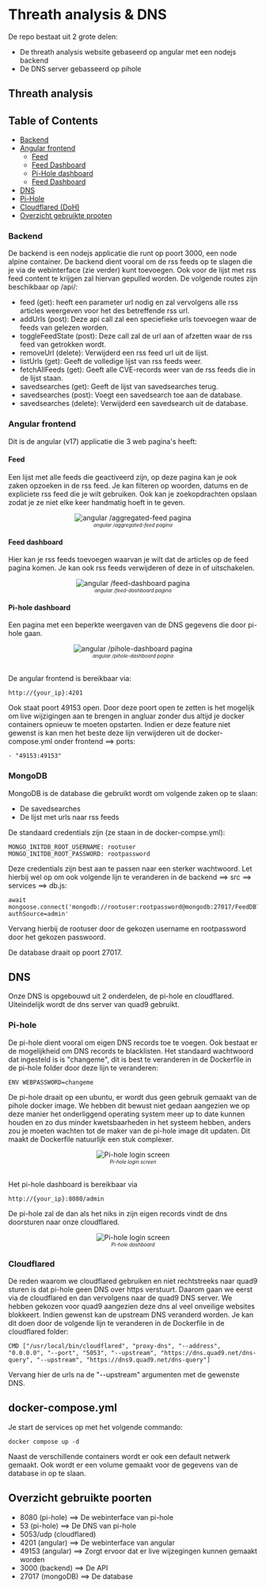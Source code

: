 # Threath analysis & DNS

De repo bestaat uit 2 grote delen:

- De threath analysis website gebaseerd op angular met een nodejs backend
- De DNS server gebasseerd op pihole

## Threath analysis

## Table of Contents

- [Backend](#backend)
- [Angular frontend](#angular-frontend)
  - [Feed](#feed)
  - [Feed Dashboard](#feed-dashboard)
  - [Pi-Hole dashboard](#pi-hole-dashboard)
  - [Feed Dashboard](#feed-dashboard)
- [DNS](#dns)
- [Pi-Hole](#pi-hole)
- [Cloudflared (DoH)](#cloudflared)
- [Overzicht gebruikte prooten](#overzicht-gebruikte-poorten)

### Backend

De backend is een nodejs applicatie die runt op poort 3000, een node alpine container. De backend dient vooral om de rss feeds op te slagen die je via de webinterface (zie verder) kunt toevoegen. Ook voor de lijst met rss feed content te krijgen zal hiervan gepulled worden. De volgende routes zijn beschikbaar op /api/:

- feed (get): heeft een parameter url nodig en zal vervolgens alle rss articles weergeven voor het des betreffende rss url.
- addUrls (post): Deze api call zal een speciefieke urls toevoegen waar de feeds van gelezen worden.
- toggleFeedState (post): Deze call zal de url aan of afzetten waar de rss feed van getrokken wordt.
- removeUrl (delete): Verwijderd een rss feed url uit de lijst.
- listUrls (get): Geeft de volledige lijst van rss feeds weer.
- fetchAllFeeds (get): Geeft alle CVE-records weer van de rss feeds die in de lijst staan.
- savedsearches (get): Geeft de lijst van savedsearches terug.
- savedsearches (post): Voegt een savedsearch toe aan de database.
- savedsearches (delete): Verwijderd een savedsearch uit de database.

### Angular frontend

Dit is de angular (v17) applicatie die 3 web pagina's heeft:

#### Feed
Een lijst met alle feeds die geactiveerd zijn, op deze pagina kan je ook zaken opzoeken in de rss feed. Je kan filteren op woorden, datums en de expliciete rss feed die je wilt gebruiken. Ook kan je zoekopdrachten opslaan zodat je ze niet elke keer handmatig hoeft in te geven.
<div style="text-align: center;">
  <img src="img/angular-aggregated-feed.JPG" alt="angular /aggregated-feed pagina"><br>
  <span style="font-size: 10px;"><i>angular /aggregated-feed pagina</i></span>
</div>

#### Feed dashboard
Hier kan je rss feeds toevoegen waarvan je wilt dat de articles op de feed pagina komen. Je kan ook rss feeds verwijderen of deze in of uitschakelen.
<div style="text-align: center;">
  <img src="img/angular-feed-dashboard.JPG" alt="angular /feed-dashboard pagina"><br>
  <span style="font-size: 10px;"><i>angular /feed-dashboard pagina</i></span>
</div>

#### Pi-hole dashboard
Een pagina met een beperkte weergaven van de DNS gegevens die door pi-hole gaan.
<div style="text-align: center;">
  <img src="img/angular-pihole.JPG" alt="angular /pihole-dashboard pagina"><br>
  <span style="font-size: 10px;"><i>angular /pihole-dashboard pagina</i></span>
</div>
<br>

De angular frontend is bereikbaar via: 
```
http://{your_ip}:4201
```
Ook staat poort 49153 open. Door deze poort open te zetten is het mogelijk om live wijzigingen aan te brengen in angluar zonder dus altijd je docker containers opnieuw te moeten opstarten. Indien er deze feature niet gewenst is kan men het beste deze lijn verwijderen uit de docker-compose.yml onder frontend ==> ports:
```
- "49153:49153"
```


### MongoDB

MongoDB is de database die gebruikt wordt om volgende zaken op te slaan:
- De savedsearches
- De lijst met urls naar rss feeds

De standaard credentials zijn (ze staan in de docker-compse.yml):

```
MONGO_INITDB_ROOT_USERNAME: rootuser
MONGO_INITDB_ROOT_PASSWORD: rootpassword
```

Deze credentials zijn best aan te passen naar een sterker wachtwoord. Let hierbij wel op om ook volgende lijn te veranderen in de backend ==> src ==> services ==> db.js:
```
await mongoose.connect('mongodb://rootuser:rootpassword@mongodb:27017/FeedDB?authSource=admin'
```
Vervang hierbij de rootuser door de gekozen username en rootpassword door het gekozen passwoord.

De database draait op poort 27017.

## DNS

Onze DNS is opgebouwd uit 2 onderdelen, de pi-hole en cloudflared. Uiteindelijk wordt de dns server van quad9 gebruikt.

### Pi-hole

De pi-hole dient vooral om eigen DNS records toe te voegen. Ook bestaat er de mogelijkheid om DNS records te blacklisten. Het standaard wachtwoord dat ingesteld is is "changeme", dit is best te veranderen in de Dockerfile in de pi-hole folder door deze lijn te veranderen:

```
ENV WEBPASSWORD=changeme
```

De pi-hole draait op een ubuntu, er wordt dus geen gebruik gemaakt van de pihole docker image. We hebben dit bewust niet gedaan aangezien we op deze manier het onderliggend operating system meer up to date kunnen houden en zo dus minder kwetsbaarheden in het systeem hebben, anders zou je moeten wachten tot de maker van de pi-hole image dit updaten. Dit maakt de Dockerfile natuurlijk een stuk complexer.

<div style="text-align: center;">
  <img src="img/pi-hole_login.JPG" alt="Pi-hole login screen"><br>
  <span style="font-size: 10px;"><i>Pi-hole login screen</i></span>
</div>
<br>

Het pi-hole dashboard is bereikbaar via 
```
http://{your_ip}:8080/admin
```
De pi-hole zal de dan als het niks in zijn eigen records vindt de dns doorsturen naar onze cloudflared.

<div style="text-align: center;">
  <img src="img/pi-hole_dashboard.JPG" alt="Pi-hole login screen"><br>
  <span style="font-size: 10px;"><i>Pi-hole dashboard</i></span>
</div>

### Cloudflared

De reden waarom we cloudflared gebruiken en niet rechtstreeks naar quad9 sturen is dat pi-hole geen DNS over https verstuurt. Daarom gaan we eerst via de cloudflared en dan vervolgens naar de quad9 DNS server. We hebben gekozen voor quad9 aangezien deze dns al veel onveilige websites blokkeert. Indien gewenst kan de upstream DNS veranderd worden. Je kan dit doen door de volgende lijn te veranderen in de Dockerfile in de cloudflared folder:

```
CMD ["/usr/local/bin/cloudflared", "proxy-dns", "--address", "0.0.0.0", "--port", "5053", "--upstream", "https://dns.quad9.net/dns-query", "--upstream", "https://dns9.quad9.net/dns-query"]
```

Vervang hier de urls na de "--upstream" argumenten met de gewenste DNS.

## docker-compose.yml

Je start de services op met het volgende commando:

```
docker compose up -d
```

Naast de verschillende containers wordt er ook een default netwerk gemaakt. Ook wordt er een volume gemaakt voor de gegevens van de database in op te slaan.

## Overzicht gebruikte poorten

- 8080 (pi-hole) ==> De webinterface van pi-hole
- 53 (pi-hole) ==> De DNS van pi-hole
- 5053/udp (cloudflared)
- 4201 (angular) ==> De webinterface van angular
- 49153 (angular) ==> Zorgt ervoor dat er live wijzegingen kunnen gemaakt worden
- 3000 (backend) ==> De API
- 27017 (mongoDB) ==> De database
